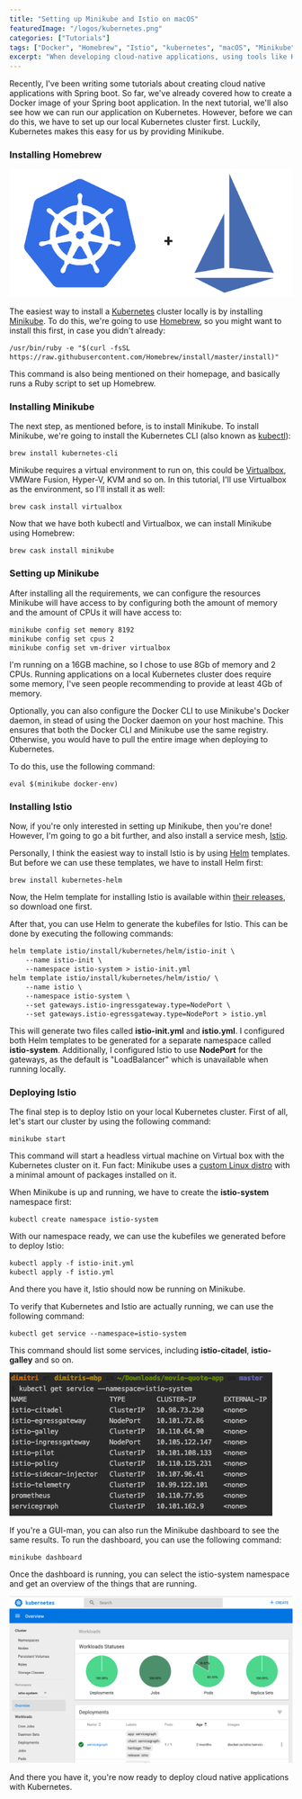 ```yaml
---
title: "Setting up Minikube and Istio on macOS"
featuredImage: "/logos/kubernetes.png"
categories: ["Tutorials"]
tags: ["Docker", "Homebrew", "Istio", "kubernetes", "macOS", "Minikube"]
excerpt: "When developing cloud-native applications, using tools like Kubernetes and Istio are a must. In this tutorial we'll use Minikube to install these locally."
---
```


Recently, I've been writing some tutorials about creating cloud native applications with Spring boot. So far, we've already covered how to create a Docker image of your Spring boot application. In the next tutorial, we'll also see how we can run our application on Kubernetes. However, before we can do this, we have to set up our local Kubernetes cluster first. Luckily, Kubernetes makes this easy for us by providing Minikube.

### Installing Homebrew

![Kubernetes + Istio](./images/kubernetes-istio.png)

The easiest way to install a [Kubernetes](https://kubernetes.io/) cluster locally is by installing [Minikube](https://kubernetes.io/docs/setup/minikube/). To do this, we're going to use [Homebrew](https://brew.sh/), so you might want to install this first, in case you didn't already:

```
/usr/bin/ruby -e "$(curl -fsSL https://raw.githubusercontent.com/Homebrew/install/master/install)"
```

This command is also being mentioned on their homepage, and basically runs a Ruby script to set up Homebrew.

### Installing Minikube

The next step, as mentioned before, is to install Minikube. To install Minikube, we're going to install the Kubernetes CLI (also known as [kubectl](https://kubernetes.io/docs/tasks/tools/install-kubectl)):

```
brew install kubernetes-cli
```

Minikube requires a virtual environment to run on, this could be [Virtualbox](https://www.virtualbox.org/wiki/Downloads), VMWare Fusion, Hyper-V, KVM and so on. In this tutorial, I'll use Virtualbox as the environment, so I'll install it as well:

```
brew cask install virtualbox
```

Now that we have both kubectl and Virtualbox, we can install Minikube using Homebrew:

```
brew cask install minikube
```

### Setting up Minikube

After installing all the requirements, we can configure the resources Minikube will have access to by configuring both the amount of memory and the amount of CPUs it will have access to:

```
minikube config set memory 8192
minikube config set cpus 2
minikube config set vm-driver virtualbox
```

I'm running on a 16GB machine, so I chose to use 8Gb of memory and 2 CPUs. Running applications on a local Kubernetes cluster does require some memory, I've seen people recommending to provide at least 4Gb of memory.

Optionally, you can also configure the Docker CLI to use Minikube's Docker daemon, in stead of using the Docker daemon on your host machine. This ensures that both the Docker CLI and Minikube use the same registry. Otherwise, you would have to pull the entire image when deploying to Kubernetes.

To do this, use the following command:

```
eval $(minikube docker-env)
```

### Installing Istio

Now, if you're only interested in setting up Minikube, then you're done! However, I'm going to go a bit further, and also install a service mesh, [Istio](https://istio.io/).

Personally, I think the easiest way to install Istio is by using [Helm](https://helm.sh/) templates. But before we can use these templates, we have to install Helm first:

```
brew install kubernetes-helm
```

Now, the Helm template for installing Istio is available within [their releases](https://github.com/istio/istio/releases), so download one first.

After that, you can use Helm to generate the kubefiles for Istio. This can be done by executing the following commands:

```
helm template istio/install/kubernetes/helm/istio-init \
    --name istio-init \
    --namespace istio-system > istio-init.yml
helm template istio/install/kubernetes/helm/istio/ \
    --name istio \
    --namespace istio-system \
    --set gateways.istio-ingressgateway.type=NodePort \
    --set gateways.istio-egressgateway.type=NodePort > istio.yml
```

This will generate two files called **istio-init.yml** and **istio.yml**. I configured both Helm templates to be generated for a separate namespace called **istio-system**. Additionally, I configured Istio to use **NodePort** for the gateways, as the default is "LoadBalancer" which is unavailable when running locally.

### Deploying Istio

The final step is to deploy Istio on your local Kubernetes cluster. First of all, let's start our cluster by using the following command:

```
minikube start
```

This command will start a headless virtual machine on Virtual box with the Kubernetes cluster on it. Fun fact: Minikube uses a [custom Linux distro](https://github.com/kubernetes/minikube/blob/master/docs/contributors/minikube_iso.md) with a minimal amount of packages installed on it.

When Minikube is up and running, we have to create the **istio-system** namespace first:

```
kubectl create namespace istio-system
```

With our namespace ready, we can use the kubefiles we generated before to deploy Istio:

```
kubectl apply -f istio-init.yml
kubectl apply -f istio.yml
```

And there you have it, Istio should now be running on Minikube.

To verify that Kubernetes and Istio are actually running, we can use the following command:

```
kubectl get service --namespace=istio-system
```

This command should list some services, including **istio-citadel**, **istio-galley** and so on.

![Output of the Kubernetes command](./images/kubectl-istio-system.png)

If you're a GUI-man, you can also run the Minikube dashboard to see the same results. To run the dashboard, you can use the following command:

```
minikube dashboard
```

Once the dashboard is running, you can select the istio-system namespace and get an overview of the things that are running.

![Screenshot of the Minikube dashboard](./images/minikube-dashboard-istio-system.png)

And there you have it, you're now ready to deploy cloud native applications with Kubernetes.
